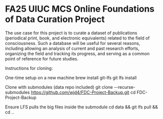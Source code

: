 # FA25 UIUC MCS Online Foundations of Data Curation Project
The use case for this project is to curate a dataset of publications (periodical print, book, and electronic equivalents) related to the field of consciousness.  Such a database will be useful for several reasons, including allowing an analysis of current and past research efforts, organizing the field and tracking its progress, and serving as a common point of reference for future studies.

Instructions for cloning:

One-time setup on a new machine
brew install git-lfs
git lfs install

Clone with submodules (data repo included)
git clone --recurse-submodules https://github.com/wjd4/FDC-Project-Backup.git
cd FDC-Project-Backup

Ensure LFS pulls the big files inside the submodule
cd data && git lfs pull && cd ..

